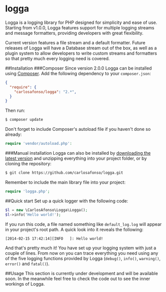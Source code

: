 logga
=====

Logga is a logging library for PHP designed for simplicity and ease of use. Starting from v1.0.0, Logga features support for multiple logging streams and message formatters, providing developers with great flexibility.

Current version features a file stream and a default formatter. Future releases of Logga will have a Database stream out of the box, as well as a plugin system to allow developers to write custom streams and formatters so that pretty much every logging need is covered.

##Installation
###Composer
Since version 2.0.0 Logga can be installed using [Composer](https://getcomposer.org/). Add the following dependency to your `composer.json`:

```json
{
  "require": {
    "carlosafonso/logga": "2.*",
  }
}
```

Then run:

```bash
$ composer update
```

Don't forget to include Composer's autoload file if you haven't done so already:

```php
require 'vendor/autoload.php':
```

###Manual installation
Logga can also be installed by [downloading the latest version](https://github.com/carlosafonso/logga/archive/master.zip) and unzipping everything into your project folder, or by cloning the repository:

```bash
$ git clone https://github.com/carlosafonso/logga.git
```

Remember to include the main library file into your project:
```php
require 'logga.php';
```
##Quick start
Set up a quick logger with the following code:

```php
$l = new \CarlosAfonso\Logga\Logga();
$l->info('Hello world!');
```

If you run this code, a file named something like ``default_log.log`` will appear in your project's root path. A quick look into it reveals the following:

```text
[2014-02-15 17:42:14][INFO   ]: Hello world!
```

And that's pretty much it! You have set up your logging system with just a couple of lines. From now on you can trace everything you need using any of the five logging functions provided by Logga (``debug()``, ``info()``, ``warning()``, ``error()`` and ``fatal()``).

##Usage
This section is currently under development and will be available soon. In the meanwhile feel free to check the code out to see the inner workings of Logga.

